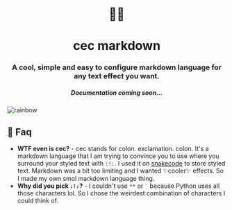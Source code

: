 <h1 align="center">🐱‍🐉</h1>
<h1 align="center"> cec markdown </h1>
<h3 align="center"> A cool, simple and easy to configure markdown language for <strong>any</strong> text effect you want. </h3>
<h5 align="center"> Documentation coming soon... </h5>

![rainbow](https://user-images.githubusercontent.com/84760072/208384585-03ebeb8d-25ad-4764-8c55-3952c670dce5.png)

<h2>🤔 Faq</h2>

* **WTF even is cec?** - cec stands for colon. exclamation. colon. It's a markdown language that I am trying to convince you to use where you surround your styled text with `:!:`. I used it on [snakecode](https://github.com/hwelsters/snakecode) to store styled text. Markdown was a bit too limiting and I wanted ✨cooler✨ effects. So I made my own smol markdown language thing.  
* **Why did you pick `:!:`?** - I couldn't use `**` or ``` ` ``` because Python uses all those characters lol. So I chose the weirdest combination of characters I could think of.  
